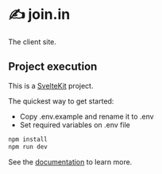 # ✍️ join.in

The client site.

## Project execution

This is a [SvelteKit](https://kit.svelte.dev) project.

The quickest way to get started:

- Copy .env.example and rename it to .env
- Set required variables on .env file

```bash
npm install
npm run dev
```

See the [documentation](https://kit.svelte.dev/docs) to learn more.
